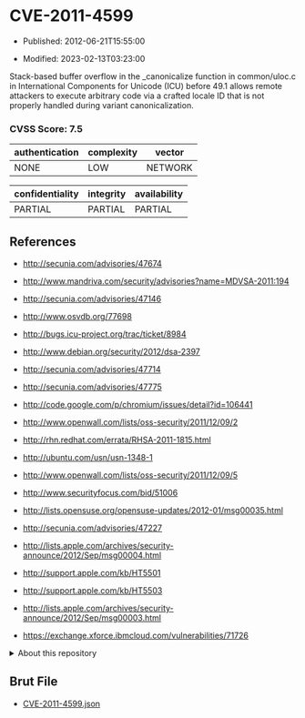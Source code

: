 # CVE-2011-4599

- Published: 2012-06-21T15:55:00

- Modified: 2023-02-13T03:23:00

Stack-based buffer overflow in the _canonicalize function in common/uloc.c in International Components for Unicode (ICU) before 49.1 allows remote attackers to execute arbitrary code via a crafted locale ID that is not properly handled during variant canonicalization.

### CVSS Score: **7.5**

| authentication | complexity | vector |
| --- | --- | --- |
| NONE | LOW | NETWORK |

| confidentiality | integrity | availability |
| --- | --- | --- |
| PARTIAL | PARTIAL | PARTIAL |

## References

* http://secunia.com/advisories/47674

* http://www.mandriva.com/security/advisories?name=MDVSA-2011:194

* http://secunia.com/advisories/47146

* http://www.osvdb.org/77698

* http://bugs.icu-project.org/trac/ticket/8984

* http://www.debian.org/security/2012/dsa-2397

* http://secunia.com/advisories/47714

* http://secunia.com/advisories/47775

* http://code.google.com/p/chromium/issues/detail?id=106441

* http://www.openwall.com/lists/oss-security/2011/12/09/2

* http://rhn.redhat.com/errata/RHSA-2011-1815.html

* http://ubuntu.com/usn/usn-1348-1

* http://www.openwall.com/lists/oss-security/2011/12/09/5

* http://www.securityfocus.com/bid/51006

* http://lists.opensuse.org/opensuse-updates/2012-01/msg00035.html

* http://secunia.com/advisories/47227

* http://lists.apple.com/archives/security-announce/2012/Sep/msg00004.html

* http://support.apple.com/kb/HT5501

* http://support.apple.com/kb/HT5503

* http://lists.apple.com/archives/security-announce/2012/Sep/msg00003.html

* https://exchange.xforce.ibmcloud.com/vulnerabilities/71726

<details>
<summary>About this repository</summary> 

  This repository is part of the project [Live Hack CVE](https://github.com/Live-Hack-CVE). Main website can be found [www.live-hack.org](https://www.live-hack.org) 
  
  Made by [Sn0wAlice](https://github.com/Sn0wAlice) for the people that care about security and need to have a feed of the latest CVEs. Hope you enjoy it, don't forget to star the repo and follow me on [Twitter](https://twitter.com/Sn0wAlice) and [Github](https://github.com/Sn0wAlice). And that is my [personnal website](https://www.alice-snow.me/)

  - [Home Page](https://github.com/Live-Hack-CVE)
  - [Framework](https://github.com/Live-Hack-CVE/cve-framework)
  - [CVE database](https://github.com/Live-Hack-CVE/full_database)
  - [Changelog](https://github.com/Live-Hack-CVE/Changelog)
</details>

## Brut File

* [CVE-2011-4599.json](https://raw.githubusercontent.com/Live-Hack-CVE/full_database/main/cves/2011/CVE-2011-4599.json)

